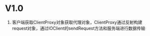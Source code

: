 # V1.0
1. 客户端获取ClientProxy对象获取代理对象，ClientProxy通过反射构建request对象，通过IOClient的sendRequest方法和服务端进行数据传输
<!--stackedit_data:
eyJoaXN0b3J5IjpbLTEzODc1NDE2MzFdfQ==
-->